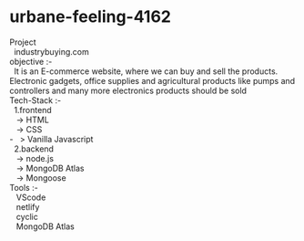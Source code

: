 # urbane-feeling-4162

Project<br/> &nbsp;&nbsp;industrybuying.com<br/>
objective   :- <br/>&nbsp;&nbsp;It is an E-commerce website, where we can buy and sell the products.
             Electronic gadgets, office supplies and agricultural products like pumps and controllers and many more electronics products should be sold<br/>
Tech-Stack  :- <br/>
&nbsp;&nbsp;1.frontend<br/>
                &nbsp;&nbsp;&nbsp;-> HTML<br/>
                &nbsp;&nbsp;&nbsp;-> CSS<br/>
                -&nbsp;&nbsp;&nbsp;> Vanilla Javascript<br/>
&nbsp;&nbsp;2.backend<br/>
                &nbsp;&nbsp;&nbsp;-> node.js<br/>
                &nbsp;&nbsp;&nbsp;-> MongoDB Atlas<br/>
                &nbsp;&nbsp;&nbsp;-> Mongoose<br/>
Tools       :-<br/>
&nbsp;&nbsp;&nbsp;VScode<br/>&nbsp;&nbsp;&nbsp;netlify<br/>&nbsp;&nbsp;&nbsp;cyclic<br/>&nbsp;&nbsp;&nbsp;MongoDB Atlas<br/>
